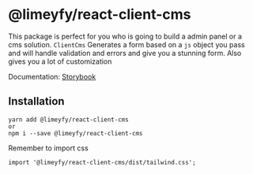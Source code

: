 # @limeyfy/react-client-cms

This package is perfect for you who is going to build a admin panel or a cms solution.
`ClientCms` Generates a form based on a `js` object you pass and will handle validation and errors and give you a stunning form.
Also gives you a lot of customization

Documentation: [Storybook](https://react-client-cms.limeyfy.com)

## Installation

```
yarn add @limeyfy/react-client-cms
or
npm i --save @limeyfy/react-client-cms
```
Remember to import css
```
import '@limeyfy/react-client-cms/dist/tailwind.css';
```
